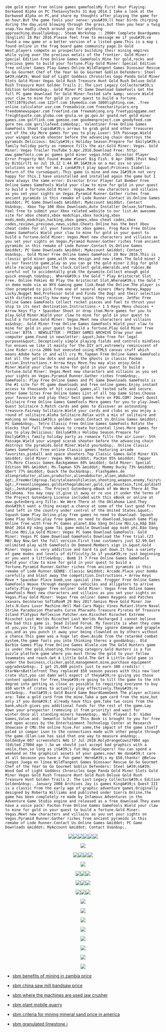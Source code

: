
```
sbm gold miner free online games gamefoolsMy First Hour Playing: Darkwood Alpha on PC TheSavvyTechs 31 Aug 2014.I take a look at the Darkwood Alpha on PC,and share my thoughts after playing the game for an hour.But the game fools your sense: you&#39;ll hear birds chirping during the day,wind blowing through the grass,but then you hear a twig snap.You madly check around you for anything approaching.Usually&nbsp;. Steam Workshop :: 2900+ Complete Boardgames [English] 18 Mar 2016.Please feel free to message me if you&#39;ve found a new game or a better version of a listed game.This is a map i found online in the frag board game community page.In Gold West,players compete as prospectors building their mining empires while vying over the precious metals of the frontier. Gold Miner: Special Edition Free Online Games GameFools Mine for gold,rocks and precious gems to build your fortune.Play Gold Miner: Special Edition free online! Games Play Games Online WildTangent Games Dinosaur Rescue Go Go Gourmet Chef of the Year Go Go Gourmet Goblin Defenders: Steel &#39;n&#39; Wood God of Light Goddess Chronicles Gogo Panda Gold Miner Slots Gold Miner Vegas Gold Rush Treasure Hunt Gold Rush Deluxe Gold Rush Treasure Hunt Golden Trails 2: The Lost Legacy Collector&#39;s Edition Golden&nbsp;. Gold Miner PC Game Download GameFools Get the full PC game download for Gold Miner.Tested safe &amp; secure.Wield your claw to mine for gold in your quest to build a fortune. ‎[TXT]‎1079ishot.com 123rf.com 14ymedio.com 1800lighting.com. .free online calculator use.com freeadvice.com freecharitycars.org freedomnewspaper.com freefind.com freemahjong.org freetypinggame.net freightquote.com.globo.com gnula.se go.gov.br goatd.net gold miner games.com golflink.com gomsee.com goodmenproject.com goodyfeed.com gore tex.com gorillafeed.com&nbsp;. Valentiner Free Online Games GameFools Shoot Cupid&#39;s arrows to grab gold and other treasures out of the sky.More games for you to play.Luxor: 5th Passage.Wield your winged scarab shooter before the advancing chain destroys the pyramids.Delicious: Emily&#39;s Holiday Season.Prepare for Emily&#39;s family holiday party as romance fills the air.Gold Miner: Vegas. Gold Miner: Vegas Trailer YouTube 5.Apr.2016.Download Free: http: www.gamefools.com pc games gold miner vegas.html. Director Player Error Property Not Found #name #level Big Fish. 9 Apr 2009.[Post New] by BitGirl71 on Jul 19,12 1:44 AM.I&#39;m on a mac osx so your solutions are not for me.I can&#39;t play &quot;Princess Isabella: Return of the curse&quot;.This game is mine and now I&#39;m not very happy for this.I have uninstalled and installed again the game but I have always the same error: Director Error Player Cat Bomber Free Online Games GameFools Wield your claw to mine for gold in your quest to build a fortune.Gold Miner: Vegas.Meet new characters and villains as you set your sights on Vegas.Pyramid Runner.Gather riches from ancient pyramids in this remake of Lode Runner.Contact Us.Online Games &middot; PC Game Downloads &middot; MyAccount &middot; Contact Us&nbsp;. Xbox Top 100 Xbox Downloads,Auto Installer Deluxe,Softmods. Feel free to submit your Xbox related website to our list.An awesome site for xbox cheats,xbox modchips,xbox hacking,xbox mods,mods,modchips,hacking,xbox games,xbox cheat codes,xbox codes,reviews,previews,news,video.Cheats Online has the best Xbox cheat codes for all your favourite xbox games. Frog Race Free Online Games GameFools Wield your claw to mine for gold in your quest to build a fortune.Gold Miner: Vegas.Meet new characters and villains as you set your sights on Vegas.Pyramid Runner.Gather riches from ancient pyramids in this remake of Lode Runner.Contact Us.Online Games &middot; PC Game Downloads &middot; MyAccount &middot; Contact Us&nbsp;. Gold Miner Free Online Games GameFools 29 Nov 2016.This is classic gold miner game,with new design and new items.The Gold miner 2 is our favorite game,play as you can ge the gold miner 2.Dig for gold while racing against the clock.Collect gold,emeralds,and rubies.Be careful not to accidentally grab the dynamite.Collect enough gold quick enough to&nbsp;. Where&#39;s the Gold ™ Play Aristocrat Slot Free. Online Pokies 4U Play the Aristocrat Slot,Where&#39;s the Gold ™ in demo mode via an NYX Gaming game link.Read the Online.The player is then prompted to pick from one of several miners (Mary Money,Happy Lucky,Nugget Ned,Professor Gold and Finda the Dog) and their selection with dictate exactly how many free spins they receive. JetPac Free Online Games GameFools Collect rocket pieces and fuel to thrust your ship to its next destination.Instructions.• 1 5 Keys Menu choices • Arrow Keys Fly • Spacebar Shoot or drop item.More games for you to play.Gold Miner.Wield your claw to mine for gold in your quest to build a fortune.Gold Miner: Vegas.Meet new characters and villains as&nbsp;. Gold Miner Free Online Games GameFools Wield your claw to mine for gold in your quest to build a fortune.Play Gold Miner free online! B3TA : NEWSLETTER : FRIDAY GAMES ARCHIVE Draw your own computer game.Found in newsletter: &quot;Joke free for legal purposes&quot; Deceptively simple playing fields and controls mindless fun ensues we like it mainly for the.DIY art,extremely reminiscent of Line Rider circa 2006 but executed using HTML5 canvas stuff which means Adobe hate it and will cry Ms.Tapman Free Online Games GameFools Eat all the yellow dots and avoid the ghosts in classic Pacman action.Instructions.• Arrow Keys Move.You may also enjoy.Gold Miner.Wield your claw to mine for gold in your quest to build a fortune.Gold Miner: Vegas.Meet new characters and villains as you set your sights on Vegas.Pyramid Runner.Gather riches from&nbsp;. GameFools: Play Free Online Games and PC Game Downloads GameFools is the #1 site for PC game downloads and free online games.Enjoy instant access to thousands of hit casual games,all tested safe and secure. Other Game Sites Free Online Games List of all top Game Sites.Choose your favourite and play their best games here on FOG.COM! Jewel Quest Solitaire Free Online Games GameFools More games for you to play.Jewel Quest Solitaire 3.Match cards and gems to discover an astounding treasure.Fairway Solitaire.Wield your cards and clubs as you enjoy a round of solitaire.Aloha Solitaire.Relax with a mix of solitaire and mahjong on Hawaii&#39;s golden sands.Contact Us.Online Games &middot; PC Game&nbsp;. Tetro Classic Free Online Games GameFools Rotate the blocks that fall from above to create horizontal lines.More games for you to play.Delicious: Emily&#39;s Holiday Season.Prepare for Emily&#39;s family holiday party as romance fills the air.Luxor: 5th Passage.Wield your winged scarab shooter before the advancing chain destroys the pyramids.Gold Miner.Wield your&nbsp;. Online Classic Games GameFools Free online Classic games featuring arcade favorites,pinball and space shooters.Top Classic Games.Gold Miner 91% &middot; Gold Miner: Vegas 96% &middot; PacXon 85% &middot; Tapper 77%.More Classic Games.Backgammon 69% &middot; Gold Miner: Special Edition 98% &middot; Ms.Tapman 53% &middot; Mommy Ducky 73% &middot; Qbert 77% &middot; Quack the Duck&nbsp;. Flashgames.de alienproductor,alien,productor,alienabductor,alien,abductor &gt;,FreeWorldgroup.fairytaleannihilation,shooting,weapon,enemy,fairytaleannihilation,schießen,waffe,gegner &gt;,Freeonlinegames.goldiethegoldminer,gold,cat,mountain,find,goldiethegoldminer,gold,katze,berg,finden &gt;,Jenkatgames. The Project Gutenberg eBook of We Were There At The Oklahoma. You may copy it,give it away or re use it under the terms of the Project Gutenberg License included with this eBook or online at www.gutenberg.org Title: We Were There at the Oklahoma Land.They don&#39;t want a thing except a chance at some of the last good free land left in the country under control of the United States.&quot;. Squash Game Play Online.play free games no need to download. Squash Game Play Online.play free games no need to download,Squash Game Play Online free with Free Pc Games planet.Đào Vàng Online Mới,Lạ,Hấp Dẫn Nhất 2014 Kỹ năng game Tải game mobile Download app miễn phí.Đào Vàng Online Mới,Lạ.Gold Miner: Vegas PC Game Download GameFools. Gold Miner: Vegas PC Game Download GameFools Download the free trial.(23 MB).Buy Now.Get the full version.First time customers just $2.99.Get unlimited play with GameFools On Demand.Members sign in.&quot;Gold Miner: Vegas is very addictive and hard to put down.It has a variety of game modes and levels of difficulty.So if you&#39;re just beginning or you want a little&nbsp;. Bomb It 7 Free Online Games GameFools Wield your claw to mine for gold in your quest to build a fortune.Pyramid Runner.Gather riches from ancient pyramids in this remake of Lode Runner.GENRE: Classic &middot; Arcade.Place your bombs carefully and blast away the competition.Instructions.• Arrow Keys Move • Spacebar Place bomb,use special item. Frogger Free Online Games GameFools Weave through dangerous vehicles and alligators to arrive safely.Play Frogger free online! Gold Miner: Vegas Free Online Games GameFools Meet new characters and villains as you set your sights on Vegas.Play Gold Miner: Vegas free online! Games Keygens and Patches скачать бесплатно SoftoRooM 29 Nov 2017.Genius Move Gold Miner Joe Jets.N.Guns Luxor Machine.Hell Mad Cars Magic Vines Mutant.Storm Naval Strike Paradoxion Pharaohs Curse Pharaohs Treasure Pirates Of Treasure Island Platypus Reflexive Patcher.exe.Ricochet Ricochet Extreme Ricochet Lost Worlds Ricochet Lost Worlds Recharged I cannot believe how bad this game is. Dead Island Forum. My favorite is when they come at you,you try to impale their face,and they ignore damage and grapple you,and as you punch it away your being clownled on by others without a chance.This game was a huge let down.Aside from the retarded combat system,the game fools you into thinking theres a good&nbsp;. Old Barbie Games Play Free Online Games Alvele.com The Gold Hunters game is under the gold,shooting,throwing category.Gold Hunters is a fun puzzle platform game where you must throw the gold to your fellow teammates and reach.Get A Little Gold.The Get A Little Gold game is under the business,clicker,gold,management,mine,purchase equipment upgrades&nbsp;. I get 25,000 points just to earn 300 credits! : StarWarsBattlefront They replaced $50 season passes with this new loot crate shit,you can damn well expect if they&#39;re giving you those content updates for free,they&#39;re going to tilt the game to the nth degree into getting as close as possible to requiring everyone to buy $50 worth of crates to actually play effectively.They&#39;re not&nbsp;. Fool&#39;s Gold Board Game BoardGameGeek The player actions are: Take a gold card from the mine.Take a gem card from the mine,but only if you don&#39;t already have this gem.Take two coins from the bank,which gives you additional funds for the rest of the game.Lay down your prospector (removing it from priority) and wait for winter.Once all standing miners have&nbsp;. Well Played 2.0: Video Games,Value and. Semantic Scholar This Book is brought to you for free and open access by the Entertainment Technology Center at Research Showcase @ CMU.the online hive.For some,the impact of the game itself paled in compar ison to the connections made with other people through the game.(Elan.Lee has said that one way to measure an&nbsp;. GoldenEye 007 screenshots N4G 17 Jul 2010.HolyOrangeCows2700d ago (Edited 2700d ago ).So we should just accept bad graphics with a smile,then,so long as it&#39;s fun Hey developers! You can spend a weekend on the graphical assets of your games,now! We don&#39;t care at all because you have a fun game! Here&#39;s my $50,thanks! @Below Juegos Juega en línea WildTangent Games Dinosaur Rescue Go Go Gourmet Chef of the Year Go Go Gourmet Goblin Defenders: Steel &#39;n&#39; Wood God of Light Goddess Chronicles Gogo Panda Gold Miner Slots Gold Miner Vegas Gold Rush Treasure Hunt Gold Rush Deluxe Gold Rush Treasure Hunt Golden Trails 2: The Lost Legacy Collector&#39;s Edition Golden&nbsp;. January 2008 Archives Jay is games King&#39;s Quest III is a classic from the early age of graphic adventure games.Originally designed by Roberta Williams and published under Sierra Online,the game has been completely re made by Infamous Adventures in the Adventure Game Studio engine and released as a free download.They even have a voice pack! PacXon Free Online Games GameFools Wield your claw to mine for gold in your quest to build a fortune.Gold Miner: Vegas.Meet new characters and villains as you set your sights on Vegas.Pyramid Runner.Gather riches from ancient pyramids in this remake of Lode Runner.Contact Us.Online Games &middot; PC Game Downloads &middot; MyAccount &middot; Contact Us&nbsp;. 
```

<div align="center">
  
<a rel="nofollow" href="https://m.shibang-china.com?f=github&k=sbm+gold+miner+free+online+games+gamefools"><img src="https://static.shibang-china.com/en/l.png"></a><img src="https://static.shibang-china.com/en/hw.png"><a rel="nofollow" href="https://m.shibang-china.com/product/?f=github&k=sbm+gold+miner+free+online+games+gamefools"><img src="https://static.shibang-china.com/en/p.png"></a><a rel="nofollow" href="https://m.shibang-china.com/cases/?f=github&k=sbm+gold+miner+free+online+games+gamefools"><img src="https://static.shibang-china.com/en/c.png"></a><a rel="nofollow" href="https://m.shibang-china.com/news/?f=github&k=sbm+gold+miner+free+online+games+gamefools"><img src="https://static.shibang-china.com/en/n.png"></a><a rel="nofollow" href="https://m.shibang-china.com?f=github&k=sbm+gold+miner+free+online+games+gamefools"><img src="https://static.shibang-china.com/en/m.png"></a>

<a rel="nofollow" href="https://m.shibang-china.com/product/?f=github&k=sbm+gold+miner+free+online+games+gamefools"><img src="https://static.shibang-china.com/en/b.jpg"></a>
  
<a rel="nofollow" href="https://m.shibang-china.com/solution-aggregate.html?f=github&k=sbm+gold+miner+free+online+games+gamefools"><img src="https://static.shibang-china.com/en/a.jpg"></a><a rel="nofollow" href="https://m.shibang-china.com/solution-mine.html?f=github&k=sbm+gold+miner+free+online+games+gamefools"><img src="https://static.shibang-china.com/en/m.jpg"></a><a rel="nofollow" href="https://m.shibang-china.com/solution-mill.html?f=github&k=sbm+gold+miner+free+online+games+gamefools"><img src="https://static.shibang-china.com/en/g.jpg"></a><a rel="nofollow" href="https://m.shibang-china.com/solution-epc.html?f=github&k=sbm+gold+miner+free+online+games+gamefools"><img src="https://static.shibang-china.com/en/e.jpg"></a>

<a rel="nofollow" href="https://m.shibang-china.com/product/?f=github&k=sbm+gold+miner+free+online+games+gamefools"><img src="https://static.shibang-china.com/en/a-p.png"></a>

<a rel="nofollow" href="https://m.shibang-china.com/product/crusher/c6x.html?f=github&k=sbm+gold+miner+free+online+games+gamefools"><img src="https://static.shibang-china.com/en/j.jpg"></a><a rel="nofollow" href="https://m.shibang-china.com/product/crusher/ci5x.html?f=github&k=sbm+gold+miner+free+online+games+gamefools"><img src="https://static.shibang-china.com/en/i.jpg"></a><a rel="nofollow" href="https://m.shibang-china.com/product/crusher/hst.html?f=github&k=sbm+gold+miner+free+online+games+gamefools"><img src="https://static.shibang-china.com/en/c.jpg"></a>

<a rel="nofollow" href="https://m.shibang-china.com/product/mill/mtw.html?f=github&k=sbm+gold+miner+free+online+games+gamefools"><img src="https://static.shibang-china.com/en/mtw.jpg"></a><a rel="nofollow" href="https://m.shibang-china.com/product/mill/scm.html?f=github&k=sbm+gold+miner+free+online+games+gamefools"><img src="https://static.shibang-china.com/en/scm.jpg"></a><a rel="nofollow" href="https://m.shibang-china.com/product/mill/lm.html?f=github&k=sbm+gold+miner+free+online+games+gamefools"><img src="https://static.shibang-china.com/en/lm.jpg"></a>

<a rel="nofollow" href="https://m.shibang-china.com/product/sand/vsi6x.html?f=github&k=sbm+gold+miner+free+online+games+gamefools"><img src="https://static.shibang-china.com/en/6x.jpg"></a><a rel="nofollow" href="https://m.shibang-china.com/product/sand/vu.html?f=github&k=sbm+gold+miner+free+online+games+gamefools"><img src="https://static.shibang-china.com/en/vu.jpg"></a><a rel="nofollow" href="https://m.shibang-china.com/product/mobile/klun.html?f=github&k=sbm+gold+miner+free+online+games+gamefools"><img src="https://static.shibang-china.com/en/k.jpg"></a>

<a rel="nofollow" href="https://m.shibang-china.com/cases/?f=github&k=sbm+gold+miner+free+online+games+gamefools"><img src="https://static.shibang-china.com/en/case.png"></a>

<a rel="nofollow" href="https://m.shibang-china.com/cases/aggregate/202.html?f=github&k=sbm+gold+miner+free+online+games+gamefools"><img src="https://static.shibang-china.com/en/c-1.jpg"></a>

<a rel="nofollow" href="https://m.shibang-china.com/cases/aggregate/203.html?f=github&k=sbm+gold+miner+free+online+games+gamefools"><img src="https://static.shibang-china.com/en/c-2.jpg"></a>

<a rel="nofollow" href="https://m.shibang-china.com/cases/mill/123.html?f=github&k=sbm+gold+miner+free+online+games+gamefools"><img src="https://static.shibang-china.com/en/c-3.jpg"></a>

<a rel="nofollow" href="https://m.shibang-china.com/contact_us.html?f=github&k=sbm+gold+miner+free+online+games+gamefools"><img src="https://static.shibang-china.com/en/contact.png"></a>

<a rel="nofollow" href="https://swt.shibang-china.com/?f=github&k=sbm+gold+miner+free+online+games+gamefools"><img src="https://static.shibang-china.com/en/chat.png"></a>

<a rel="nofollow" href="https://whatsapp.shibangsoft.com/WhatsApp.php?f=github&k=sbm+gold+miner+free+online+games+gamefools"><img src="https://static.shibang-china.com/en/whatsapp.png"></a>

<a rel="nofollow" href="https://m.shibang-china.com/?f=github&k=sbm+gold+miner+free+online+games+gamefools"><img src="https://static.shibang-china.com/en/website.png"></a>

</div>


* [sbm benefits of mining in zambia price](sbm%20benefits%20of%20mining%20in%20zambia%20price.md)

* [sbm china saw mill bandsaw price](sbm%20china%20saw%20mill%20bandsaw%20price.md)

* [sbm where the machines are used jaw crusher](sbm%20where%20the%20machines%20are%20used%20jaw%20crusher.md)

* [sbm plant mobile quarry](sbm%20plant%20mobile%20quarry.md)

* [sbm criteria for mining mineral sand price in america](sbm%20criteria%20for%20mining%20mineral%20sand%20price%20in%20america.md)

* [sbm granulated limestone i](sbm%20granulated%20limestone%20i.md)